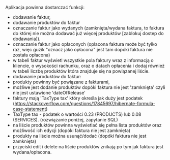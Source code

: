 Aplikacja powinna dostarczać funkcji:
- dodawanie faktur,
- dodawanie produktów do faktur
- oznaczanie faktur jako wydanych (zamknięta/wydana faktura, to faktura do której nie można dodawać już więcej produktów [zablokuj dostep do dodawania]).
- oznaczanie faktur jako opłaconych (opłacona faktura może być tylko raz, więc guzik "oznacz jako opłacona" jest tam dopóki faktura nie została opłacona)
- w tabeli faktur wyświetl wszystkie pola faktury wraz z informacją o kliencie, o wysokości rachunku, oraz o datach opłacenia i dodaj również w tabeli liczbę produktów która znajduje się na powiązanej liście.
- dodawanie produktów do faktur:
- produkty powinny być powiązane z fakturami,
- możliwe jest dodanie produktów dopóki faktura nie jest 'zamknięta' czyli nie jest ustawione 'dateOfRelease'
- faktury mają 'TaxType tax' który określa jak duży jest podatek (https://stackoverflow.com/questions/17845697/hibernate-formula-case-statement)
- TaxType tax - podatek o wartości 0.23 (PRODUCTS) lub 0.08 (SERVICES). (rozwiązanie poniżej, zapytanie SQL)
- na liście produktów powinna wyświetlać się pełna lista produktów oraz możliwość ich edycji (dopóki faktura nie jest zamknięta)
- produkty na liście można usunąć/dodać (dopóki faktura nie jest zamknięta)
- przyciski edit i delete na liście produktów znikają po tym jak faktura jest wydana/opłacona.